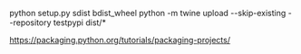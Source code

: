 python setup.py sdist bdist_wheel
python -m twine upload --skip-existing --repository testpypi dist/*

https://packaging.python.org/tutorials/packaging-projects/